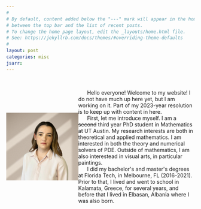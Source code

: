 ```yaml
---
#
# By default, content added below the "---" mark will appear in the home page
# between the top bar and the list of recent posts.
# To change the home page layout, edit the _layouts/home.html file.
# See: https://jekyllrb.com/docs/themes/#overriding-theme-defaults
#
layout: post
categories: misc
jsarr:
---
```


&nbsp; 

<html>
  <head>
    <title>Pretty Paris</title>
  </head>
  <style>
  .container {
  display: flex;
  align-items: center;
  justify-content: center
}

img {
  max-width: 100%;
  max-height:100%;
}

.text {
  font-size: 17px;
  padding-left: 17px;
}
  </style>
  <body>
    <div class="container">
      <div class="image">
        <img src="media\result-fotor-bg-remover-20231029135413.png" width="1300" style="float: left;"  />
      </div>
      <div class="text">
        <div>
            &nbsp; &nbsp; &nbsp; Hello everyone! Welcome to my website! I do not have much up here yet, but I am working on it. Part of my 2023-year resolution is to keep up with content in here. 
        <br>
            &nbsp; &nbsp; &nbsp; First, let me introduce myself. I am a <del>second</del> third year PhD student in Mathematics at UT Austin. My research interests are both in theoretical and applied mathematics. I am interested in both the theory and numerical solvers of PDE. Outside of mathematics, I am also interestead in visual arts, in particular paintings.
        <br>
            &nbsp; &nbsp; &nbsp; I did my bachelor's and master's degrees at Florida Tech, in Melbourne, FL (2016-2021). Prior to that, I lived and went to school in Kalamata, Greece, for several years, and before that I lived in Elbasan, Albania where I was also born.  
        </div>
      </div>
    </div>
  </body>
</html>